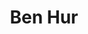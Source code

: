 ---
layout: post
title: Ben Hur
director: William Wyler
year: 1959
cover: https://images.mubicdn.net/images/film/4173/cache-10658-1481129267/image-w1280.jpg
imdb250: true
oscar: true
---